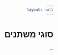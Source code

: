 ```yaml
---
layout: null
---
```


<style>
    body {
        direction: rtl;
    }
</style>

# סוגי משתנים

...
